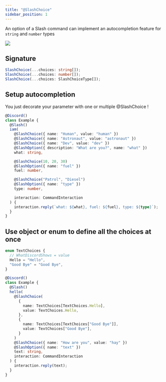 ```yaml
---
title: "@SlashChoice"
sidebar_position: 1
---
```


An option of a Slash command can implement an autocompletion feature for `string` and `number` types

![](../../../../static/img/choices.png)

## Signature

```ts
SlashChoice(...choices: string[]);
SlashChoice(...choices: number[]);
SlashChoice(...choices: SlashChoiceType[]);
```

## Setup autocompletion

You just decorate your parameter with one or multiple @SlashChoice !

```ts
@Discord()
class Example {
  @Slash()
  iam(
    @SlashChoice({ name: "Human", value: "human" })
    @SlashChoice({ name: "Astronaut", value: "astronaut" })
    @SlashChoice({ name: "Dev", value: "dev" })
    @SlashOption({ description: "What are you?", name: "what" })
    what: string,

    @SlashChoice(10, 20, 30)
    @SlashOption({ name: "fuel" })
    fuel: number,

    @SlashChoice("Patrol", "Diesel")
    @SlashOption({ name: "type" })
    type: number,

    interaction: CommandInteraction
  ) {
    interaction.reply(`what: ${what}, fuel: ${fuel}, type: ${type}`);
  }
}
```

## Use object or enum to define all the choices at once

```ts
enum TextChoices {
  // WhatDiscordShows = value
  Hello = "Hello",
  "Good Bye" = "Good Bye",
}

@Discord()
class Example {
  @Slash()
  hello(
    @SlashChoice(
      {
        name: TextChoices[TextChoices.Hello],
        value: TextChoices.Hello,
      },
      {
        name: TextChoices[TextChoices["Good Bye"]],
        value: TextChoices["Good Bye"],
      }
    )
    @SlashChoice({ name: "How are you", value: "hay" })
    @SlashOption({ name: "text" })
    text: string,
    interaction: CommandInteraction
  ) {
    interaction.reply(text);
  }
}
```
